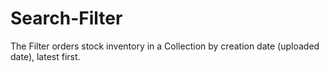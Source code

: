 # Search-Filter

The Filter orders stock inventory in a Collection by creation date (uploaded date), latest first.
